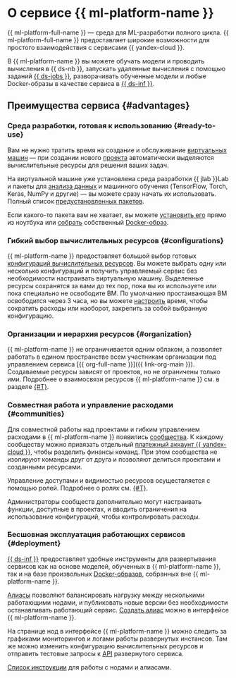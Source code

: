 # О сервисе {{ ml-platform-name }}

{{ ml-platform-full-name }} — среда для ML-разработки полного цикла. {{ ml-platform-full-name }} предоставляет широкие возможности для простого взаимодействия с сервисами {{ yandex-cloud }}.

В {{ ml-platform-name }} вы можете обучать модели и проводить вычисления в {{ ds-nb }}, запускать удаленные вычисления с помощью заданий [{{ ds-jobs }}](jobs/index.md), разворачивать обученные модели и любые Docker-образы в качестве сервиса в [{{ ds-inf }}](#deployment).

## Преимущества сервиса {#advantages}

### Среда разработки, готовая к использованию {#ready-to-use}

Вам не нужно тратить время на создание и обслуживание [виртуальных машин](../../glossary/vm.md) — при создании нового [проекта](project.md) автоматически выделяются вычислительные ресурсы для решения ваших задач.

На виртуальной машине уже установлена среда разработки {{ jlab }}Lab и пакеты для [анализа данных](../../glossary/data-analytics.md) и машинного обучения (TensorFlow, Torch, Keras, NumPy и другие) — вы можете сразу начать их использовать. Полный список [предустановленных пакетов](preinstalled-packages.md).

Если какого-то пакета вам не хватает, вы можете [установить его](../operations/projects/install-dependencies.md) прямо из ноутбука или [собрать](../operations/user-images.md) собственный [Docker-образ](docker.md).

### Гибкий выбор вычислительных ресурсов {#configurations}

{{ ml-platform-name }} предоставляет большой выбор готовых [конфигураций вычислительных ресурсов](configurations.md). Вы можете выбрать одну или несколько конфигураций и получить управляемый сервис без необходимости настраивать виртуальную машину. Выделенные ресурсы сохранятся за вами до тех пор, пока вы их используете или пока специально не освободите ВМ. По умолчанию простаивающая ВМ освободится через 3 часа, но вы можете [настроить](../operations/projects/update.md) время, чтобы сократить расходы или наоборот, закрепить за собой выбранную конфигурацию.

### Организации и иерархия ресурсов {#organization}

{{ ml-platform-name }} не ограничивается одним облаком, а позволяет работать в едином пространстве всем участникам организации под управлением сервиса [{{ org-full-name }}]({{ link-org-main }}). Создаваемые ресурсы зависят от проектов, но не ограничены только ими. Подробнее о взаимосвязи ресурсов {{ ml-platform-name }} см. в разделе [{#T}](resource-model.md).

### Совместная работа и управление расходами {#communities}

Для совместной работы над проектами и гибким управлением расходами в {{ ml-platform-name }} появились [сообщества](community.md). К каждому сообществу можно привязать отдельный [платежный аккаунт {{ yandex-cloud }}](../../billing/concepts/billing-account.md), чтобы разделить финансы команд. При этом сообщества не изолируют команды друг от друга и позволяют делиться проектами и созданными ресурсами. 

Управление доступами и видимостью ресурсов осуществляется с помощью ролей. Подробнее о ролях см. [{#T}](../security/index.md).

Администраторы сообществ дополнительно могут настраивать функции, доступные в проектах, и вводить ограничения на использование конфигураций, чтобы контролировать расходы.  

### Бесшовная эксплуатация работающих сервисов {#deployment}

[{{ ds-inf }}](deploy/index.md) предоставляет удобные инструменты для развертывания сервисов как на основе моделей, обученных в {{ ml-platform-name }}, так и на базе произвольных [Docker-образов](/blog/posts/2022/03/docker-containers), собранных вне {{ ml-platform-name }}. 

[Алиасы](deploy/index.md#alias) позволяют балансировать нагрузку между несколькими работающими нодами, и публиковать новые версии без необходимости останавливать работающий сервис. [Создать алиас](../operations/deploy/alias-create.md) можно в интерфейсе {{ ml-platform-name }}.

На странице нод в интерфейсе {{ ml-platform-name }} можно следить за графиками мониторингов и логами работы развернутых инстансов. Там же можно изменить конфигурацию вычислительных ресурсов и отправить тестовые запросы к [API](../../glossary/rest-api.md) развернутого сервиса.

[Список инструкции](../operations/index.md#deploy) для работы с нодами и алиасами.